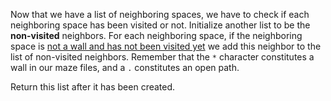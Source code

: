 <!--title={Genereate list of non-visited neighbors}-->

<!--concepts={if_stmts.mdx,for_loops.mdx}-->

<!--badges={Python:8,CreativeThinker:7}-->

Now that we have a list of neighboring spaces, we have to check if each neighboring space has been visited or not. Initialize another list to be the **non-visited** neighbors. For each neighboring space, if the neighboring space is <u>not a wall and has not been visited yet</u> we add this neighbor to the list of non-visited neighbors. Remember that the `*` character constitutes a wall in our maze files, and a `.` constitutes an open path.

 Return this list after it has been created.

